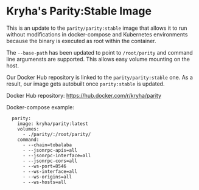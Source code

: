 # Kryha's Parity:Stable Image

This is an update to the `parity/parity:stable` image that allows it to run without modifications in docker-compose and Kubernetes environments because the binary is executed as root within the container.

The `--base-path` has been updated to point to `/root/parity` and command line argumensts are supported. This allows easy volume mounting on the host.

Our Docker Hub repository is linked to the `parity/parity:stable` one. As a result, our image gets autobuilt once `parity:stable` is updated.

Docker Hub repository: https://hub.docker.com/r/kryha/parity

Docker-compose example:
```
  parity:
    image: kryha/parity:latest
    volumes:
      - ./parity/:/root/parity/
    command:
      - --chain=tobalaba
      - --jsonrpc-apis=all
      - --jsonrpc-interface=all
      - --jsonrpc-cors=all
      - --ws-port=8546
      - --ws-interface=all
      - --ws-origins=all
      - --ws-hosts=all
```
